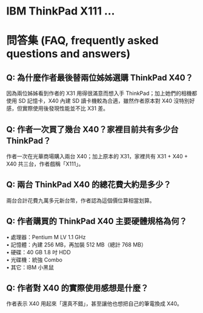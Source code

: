 # IBM ThinkPad X111 …

# 問答集 (FAQ, frequently asked questions and answers)

## Q: 為什麼作者最後替兩位姊姊選購 ThinkPad X40？
因為兩位姊姊看到作者的 X31 用得很滿意而想入手 ThinkPad；加上她們的相機都使用 SD 記憶卡，X40 內建 SD 讀卡機較為合適，雖然作者原本對 X40 沒特別好感，但實際使用後發現性能並不比 X31 差。

## Q: 作者一次買了幾台 X40？家裡目前共有多少台 ThinkPad？
作者一次在光華商場購入兩台 X40；加上原本的 X31，家裡共有 X31 + X40 + X40 共三台，作者戲稱「X111」。

## Q: 兩台 ThinkPad X40 的總花費大約是多少？
兩台合計花費九萬多元新台幣，作者認為這個價位算相當划算。

## Q: 作者購買的 ThinkPad X40 主要硬體規格為何？
• 處理器：Pentium M LV 1.1 GHz  
• 記憶體：內建 256 MB，再加裝 512 MB（總計 768 MB）  
• 硬碟：40 GB 1.8 吋 HDD  
• 光碟機：統強 Combo  
• 其它：IBM 小黑鼠

## Q: 作者對 X40 的實際使用感想是什麼？
作者表示 X40 用起來「還真不錯」，甚至讓他也想把自己的筆電換成 X40。